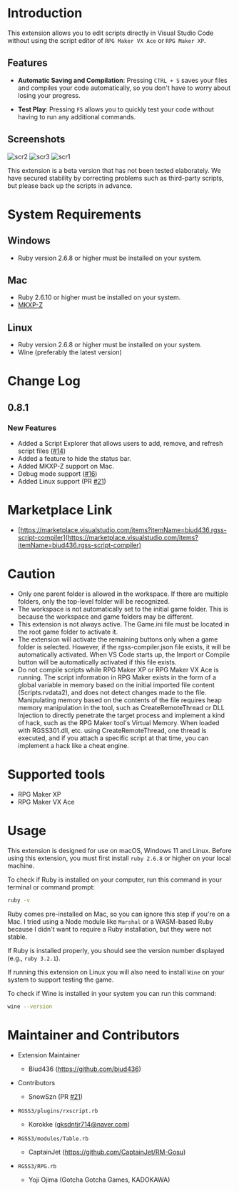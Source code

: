 # Introduction

This extension allows you to edit scripts directly in Visual Studio Code without using the script editor of `RPG Maker VX Ace` or `RPG Maker XP`.

## Features

-   **Automatic Saving and Compilation**: Pressing `CTRL + S` saves your files and compiles your code automatically, so you don't have to worry about losing your progress.

-   **Test Play**: Pressing `F5` allows you to quickly test your code without having to run any additional commands.

## Screenshots

<p align="center">

![scr2](https://github.com/biud436/vscode-rgss-script-compiler/assets/13586185/dee8d4c2-fc9a-467a-bec8-765b91453973)
![scr3](https://github.com/biud436/vscode-rgss-script-compiler/assets/13586185/64ab60a3-b55f-4b15-86b3-57318bc41cef)
![scr1](https://github.com/biud436/vscode-rgss-script-compiler/assets/13586185/44b1371c-2ddd-4acb-b608-030e1c504c49)

</p>

This extension is a beta version that has not been tested elaborately. We have secured stability by correcting problems such as third-party scripts, but please back up the scripts in advance.

# System Requirements

## Windows

-   Ruby version 2.6.8 or higher must be installed on your system.

## Mac

-   Ruby 2.6.10 or higher must be installed on your system.
-   [MKXP-Z](https://github.com/mkxp-z/mkxp-z)

## Linux

-   Ruby version 2.6.8 or higher must be installed on your system.
-   Wine (preferably the latest version)

# Change Log

## 0.8.1

### New Features

-   Added a Script Explorer that allows users to add, remove, and refresh script files ([#14](https://github.com/biud436/vscode-rgss-script-compiler/issues/14))
-   Added a feature to hide the status bar.
-   Added MKXP-Z support on Mac.
-   Debug mode support ([#16](https://github.com/biud436/vscode-rgss-script-compiler/issues/16))
-   Added Linux support (PR [#21](https://github.com/biud436/vscode-rgss-script-compiler/pull/21))

# Marketplace Link

-   [https://marketplace.visualstudio.com/items?itemName=biud436.rgss-script-compiler](https://marketplace.visualstudio.com/items?itemName=biud436.rgss-script-compiler)

# Caution

-   Only one parent folder is allowed in the workspace. If there are multiple folders, only the top-level folder will be recognized.
-   The workspace is not automatically set to the initial game folder. This is because the workspace and game folders may be different.
-   This extension is not always active. The Game.ini file must be located in the root game folder to activate it.
-   The extension will activate the remaining buttons only when a game folder is selected. However, if the rgss-compiler.json file exists, it will be automatically activated. When VS Code starts up, the Import or Compile button will be automatically activated if this file exists.
-   Do not compile scripts while RPG Maker XP or RPG Maker VX Ace is running. The script information in RPG Maker exists in the form of a global variable in memory based on the initial imported file content (Scripts.rvdata2), and does not detect changes made to the file. Manipulating memory based on the contents of the file requires heap memory manipulation in the tool, such as CreateRemoteThread or DLL Injection to directly penetrate the target process and implement a kind of hack, such as the RPG Maker tool's Virtual Memory. When loaded with RGSS301.dll, etc. using CreateRemoteThread, one thread is executed, and if you attach a specific script at that time, you can implement a hack like a cheat engine.

# Supported tools

-   RPG Maker XP
-   RPG Maker VX Ace

# Usage

This extension is designed for use on macOS, Windows 11 and Linux. Before using this extension, you must first install `ruby 2.6.8` or higher on your local machine.

To check if Ruby is installed on your computer, run this command in your terminal or command prompt:

```bash
ruby -v
```

Ruby comes pre-installed on Mac, so you can ignore this step if you're on a Mac. I tried using a Node module like `Marshal` or a WASM-based Ruby because I didn't want to require a Ruby installation, but they were not stable.

If Ruby is installed properly, you should see the version number displayed (e.g., `ruby 3.2.1`).

If running this extension on Linux you will also need to install `Wine` on your system to support testing the game.

To check if Wine is installed in your system you can run this command:

```bash
wine --version
```

# Maintainer and Contributors

-   Extension Maintainer

    -   Biud436 (https://github.com/biud436)

-   Contributors

    -   SnowSzn (PR [#21](https://github.com/biud436/vscode-rgss-script-compiler/pull/21))

-   `RGSS3/plugins/rxscript.rb`

    -   Korokke (gksdntjr714@naver.com)

-   `RGSS3/modules/Table.rb`

    -   CaptainJet (https://github.com/CaptainJet/RM-Gosu)

-   `RGSS3/RPG.rb`
    -   Yoji Ojima (Gotcha Gotcha Games, KADOKAWA)
